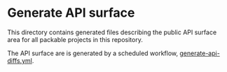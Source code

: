 # Generate API surface

This directory contains generated files describing the public API surface area for all packable projects in this repository.

The API surface are is generated by a scheduled workflow, [generate-api-diffs.yml](../../.github/workflows/generate-api-diffs.yml).
